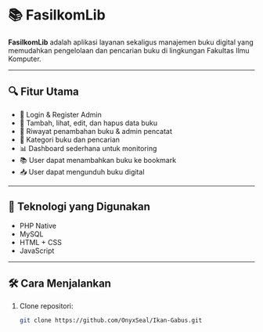 # 📚 FasilkomLib

**FasilkomLib** adalah aplikasi layanan sekaligus manajemen buku digital yang memudahkan pengelolaan dan pencarian buku di lingkungan Fakultas Ilmu Komputer.

---

## 🔍 Fitur Utama

- 🔐 Login & Register Admin  
- 📖 Tambah, lihat, edit, dan hapus data buku  
- 🧾 Riwayat penambahan buku & admin pencatat  
- 📂 Kategori buku dan pencarian  
- 📊 Dashboard sederhana untuk monitoring  
- 📚 User dapat menambahkan buku ke bookmark  
- 📥 User dapat mengunduh buku digital  

---

## 🚀 Teknologi yang Digunakan

- PHP Native  
- MySQL  
- HTML + CSS  
- JavaScript  

---

## 🛠️ Cara Menjalankan

1. Clone repositori:  
   ```bash
   git clone https://github.com/OnyxSeal/Ikan-Gabus.git
